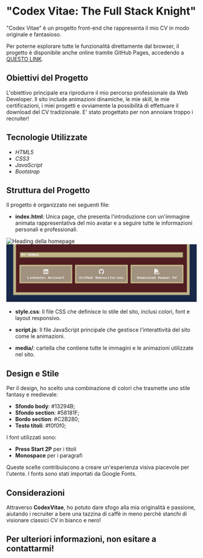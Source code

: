 
# "Codex Vitae: The Full Stack Knight"

"Codex Vitae" è un progetto front-end che rappresenta il mio CV in modo originale e fantasioso.

Per poterne esplorare tutte le funzionalità direttamente dal browser, il progetto è disponibile anche online tramite GitHub Pages, accedendo a [QUESTO LINK](https://leonardonotaristefano-dev.github.io/CodexVitae/).

## Obiettivi del Progetto

L'obiettivo principale era riprodurre il mio percorso professionale da Web Developer. 
Il sito include animazioni dinamiche, le mie skill, le mie certificazioni, i miei progetti e ovviamente la possibilità di effettuare il download del CV tradizionale. E' stato progettato per non annoiare troppo i recruiter!

## Tecnologie Utilizzate

 - *HTML5*
 - *CSS3*
 - *JavaScript*
 - *Bootstrap*

## Struttura del Progetto

Il progetto è organizzato nei seguenti file:

- **index.html**: Unica page, che presenta l'introduzione con un'immagine animata rappresentativa del mio avatar e a seguire tutte le informazioni personali e professionali.

![Heading della homepage](media/heading.gif)
![Footer contenente social, GitHub repositories e Human CV](media/footer.png)

- **style.css**: Il file CSS che definisce lo stile del sito, inclusi colori, font e layout responsivo.

- **script.js**: Il file JavaScript principale che gestisce l'interattività del sito come le animazioni. 

- **media/**: cartella che contiene tutte le immagini e le animazioni utilizzate nel sito.


## Design e Stile

Per il design, ho scelto una combinazione di colori che trasmette uno stile fantasy e medievale:
- **Sfondo body**: #13294B;
- **Sfondo section**: #58181F;
- **Bordo section**: #C2B280;
- **Testo titoli**: #f0f0f0;


I font utilizzati sono:
- **Press Start 2P** per i titoli
- **Monospace** per i paragrafi

Queste scelte contribuiscono a creare un'esperienza visiva piacevole per l'utente.
I fonts sono stati importati da Google Fonts.

## Considerazioni

Attraverso **CodexVitae**, ho potuto dare sfogo alla mia originalità e passione, aiutando i recruiter a bere una tazzina di caffè in meno perchè stanchi di visionare classici CV in bianco e nero!

Per ulteriori informazioni, non esitare a contattarmi!
---
